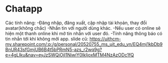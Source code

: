 # Chatapp
Các tính năng: 
-Đăng nhập, đăng xuất, cập nhập tài khoản, thay đổi avatar(không chắc)
-Nhắn tin với người dùng khác.
-Nếu user có online sẽ hiện một thanh online khi mở tin nhắn với user đó.
-Tính năng thông báo có tin nhắn tới khi không mởi app.
slide cũ: https://uithcm-my.sharepoint.com/:p:/g/personal/20520755_ms_uit_edu_vn/EQ4mj1kbDb9BnUR43sfGmjUB6B4t5bPRmN5-azs_r2wq9g?e=4gLIku&nav=eyJzSWQiOjI1NiwiY0lkIjoxMTM4NzAzODc1fQ
